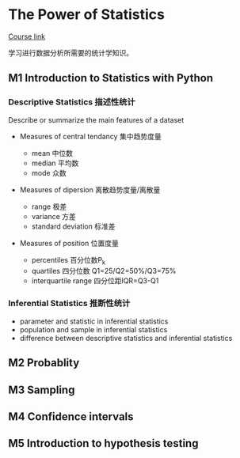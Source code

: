 # The Power of Statistics

[Course link](https://www.coursera.org/learn/the-power-of-statistics/home/module/1"") 

学习进行数据分析所需要的统计学知识。

## M1 Introduction to Statistics with Python

### Descriptive Statistics 描述性统计

Describe or summarize the main features of a dataset

- Measures of central tendancy 集中趋势度量
	- mean 中位数
	- median 平均数
	- mode 众数

- Measures of dipersion 离散趋势度量/离散量
	- range 极差
	- variance 方差
	- standard deviation 标准差

- Measures of position 位置度量
	- percentiles 百分位数P<sub>k</sub>
	- quartiles 四分位数 Q1=25/Q2=50%/Q3=75%
	- interquartile range 四分位距IQR=Q3-Q1
	
### Inferential Statistics 推断性统计


- parameter and statistic in inferential statistics
- population and sample in inferential statistics
- difference between descriptive statistics and inferential statistics

## M2 Probablity

## M3 Sampling

## M4 Confidence intervals

## M5 Introduction to hypothesis testing